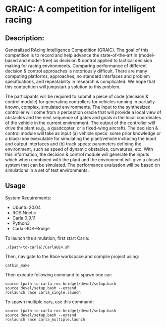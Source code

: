 # GRAIC: A competition for intelligent racing

## Description: 

Generalized RAcing Intelligence Competition (GRAIC). The goal of this competition is to record and help advance the state-of-the-art in (model-based and model-free)  as decision & control applied to tactical decision making for racing environments. Comparing performance of different decision & control approaches is notoriously difficult. There are many computing platforms, approaches, no standard interfaces and problem specifications, and repeatability in research is complicated. We hope that this competition will jumpstart a solution to this problem.

The participants will be required to submit a piece of code (decision & control module) for generating controllers for vehicles running in partially known, complex, simulated environments. The input to the synthesized controller will come from a perception oracle that will provide a local view of obstacles and the next sequence of gates and goals in the local coordinates of the vehicle in the current environment. The output of the controller will drive the plant (e.g., a quadcopter, or a fixed-wing aircraft). The decision & control module will take as input (a) vehicle specs: some prior knowledge or a black-box executable for simulating the plant/vehicle including the input and output interfaces and (b) track specs: parameters defining the environment, such as speed of dynamic obstacles, curvatures, etc.  With this information, the decision & control module will generate the inputs which when combined with the plant and the environment will give a closed system that can be simulated. The performance evaluation will be based on simulations in a set of test environments. 

## Usage
System Requirements:
* Ubuntu 20.04
* ROS Noetic
* Carla 0.9.11
* Python3
* Carla-ROS-Bridge

To launch the simulation, first start Carla: 
<pre><code>./[path-to-carla]/CarlaUE4.sh
</code></pre>

Then, navigate to the Race workspace and compile project using:
<pre><code>catkin_make</code></pre>

Then execute following command to spawn one car:
<pre><code>source [path-to-carla-ros-bridge]/devel/setup.bash
source devel/setup.bash --extend
roslaunch race carla_single.launch
</code></pre>

To spawn multiple cars, use this command:
<pre><code>source [path-to-carla-ros-bridge]/devel/setup.bash
source devel/setup.bash --extend
roslaunch race carla_multiple.launch
</code></pre>
